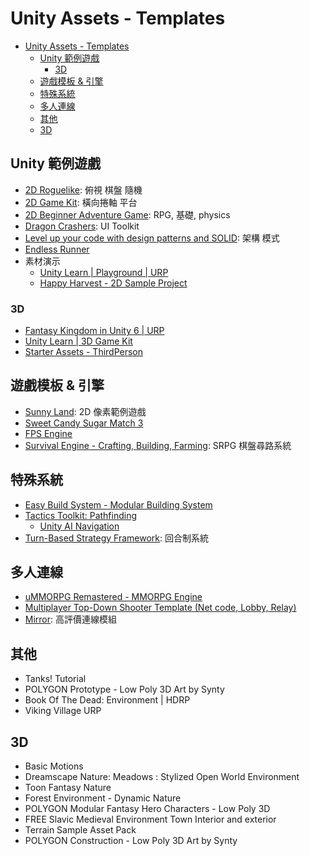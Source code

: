 # Unity Assets - Templates

<!-- TOC -->
* [Unity Assets - Templates](#unity-assets---templates)
  * [Unity 範例遊戲](#unity-範例遊戲)
    * [3D](#3d)
  * [遊戲模板 & 引擎](#遊戲模板--引擎)
  * [特殊系統](#特殊系統)
  * [多人連線](#多人連線)
  * [其他](#其他)
  * [3D](#3d-1)
<!-- TOC -->

## Unity 範例遊戲

- [2D Roguelike](tutorial-projects/2d-roguelike.md): 俯視 棋盤 隨機
- [2D Game Kit](tutorial-projects/2d-game-kit.md): 橫向捲軸 平台 
- [2D Beginner Adventure Game](tutorial-projects/2d-beginner-adventure-game.md): RPG, 基礎, physics
- [Dragon Crashers](tutorial-projects/dragon-crashers.md): UI Toolkit 
- [Level up your code with design patterns and SOLID](/0-architecture-patterns/design-patterns/README.md): 架構 模式
- [Endless Runner](tutorial-projects/endless-runner.md) 
- 素材演示
  - [Unity Learn | Playground | URP](https://assetstore.unity.com/packages/templates/tutorials/unity-learn-playground-urp-109917#content)
  - [Happy Harvest - 2D Sample Project](https://assetstore.unity.com/packages/essentials/tutorial-projects/happy-harvest-2d-sample-project-259218?srsltid=AfmBOoqBW-cSzfhka79W5enzi27oCHJ9eETML9wGYjDrIpU_RwYjyldk)

### 3D

- [Fantasy Kingdom in Unity 6 | URP](https://assetstore.unity.com/packages/essentials/tutorial-projects/fantasy-kingdom-in-unity-6-urp-298128)
- [Unity Learn | 3D Game Kit](https://assetstore.unity.com/packages/templates/tutorials/unity-learn-3d-game-kit-115747#content)
- [Starter Assets - ThirdPerson](https://assetstore.unity.com/packages/essentials/starter-assets-thirdperson-updates-in-new-charactercontroller-pa-196526)

## 遊戲模板 & 引擎

- [Sunny Land](https://assetstore.unity.com/packages/2d/characters/sunny-land-103349): 2D 像素範例遊戲
- [Sweet Candy Sugar Match 3](https://assetstore.unity.com/packages/templates/systems/sweet-candy-sugar-match-3-98823#content)
- [FPS Engine](https://assetstore.unity.com/packages/templates/systems/fps-engine-218594#content)
- [Survival Engine - Crafting, Building, Farming](https://assetstore.unity.com/packages/templates/systems/survival-engine-crafting-building-farming-178160): SRPG 棋盤尋路系統

## 特殊系統

- [Easy Build System - Modular Building System](https://assetstore.unity.com/packages/templates/systems/easy-build-system-modular-building-system-45394#content)
- [Tactics Toolkit: Pathfinding](https://assetstore.unity.com/packages/templates/tutorials/tactics-toolkit-pathfinding-237954)
  - [Unity AI Navigation](https://docs.unity3d.com/Manual/com.unity.ai.navigation.html)
- [Turn-Based Strategy Framework](https://assetstore.unity.com/packages/templates/systems/turn-based-strategy-framework-50282): 回合制系統

## 多人連線

- [uMMORPG Remastered - MMORPG Engine](https://assetstore.unity.com/packages/templates/systems/ummorpg-remastered-mmorpg-engine-159401#content)
- [Multiplayer Top-Down Shooter Template (Net code, Lobby, Relay)](https://assetstore.unity.com/packages/templates/packs/multiplayer-top-down-shooter-template-netcode-lobby-relay-264802)
- [Mirror](https://assetstore.unity.com/packages/tools/network/mirror-129321): 高評價連線模組

## 其他

- Tanks! Tutorial
- POLYGON Prototype - Low Poly 3D Art by Synty
- Book Of The Dead: Environment | HDRP
- Viking Village URP

## 3D

- Basic Motions
- Dreamscape Nature: Meadows : Stylized Open World Environment
- Toon Fantasy Nature
- Forest Environment - Dynamic Nature
- POLYGON Modular Fantasy Hero Characters - Low Poly 3D
- FREE Slavic Medieval Environment Town Interior and exterior
- Terrain Sample Asset Pack
- POLYGON Construction - Low Poly 3D Art by Synty
